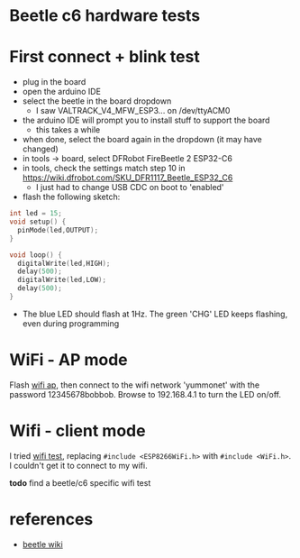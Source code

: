 # Beetle c6 hardware tests

# First connect + blink test
- plug in the board
- open the arduino IDE
- select the beetle in the board dropdown
    - I saw VALTRACK_V4_MFW_ESP3... on /dev/ttyACM0
- the arduino IDE will prompt you to install stuff to support the board
    - this takes a while
- when done, select the board again in the dropdown (it may have changed)
- in tools -> board, select DFRobot FireBeetle 2 ESP32-C6
- in tools, check the settings match step 10 in https://wiki.dfrobot.com/SKU_DFR1117_Beetle_ESP32_C6
    - I just had to change USB CDC on boot to 'enabled'
- flash the following sketch:

```cpp
int led = 15;
void setup() {
  pinMode(led,OUTPUT);
}

void loop() {
  digitalWrite(led,HIGH);
  delay(500);
  digitalWrite(led,LOW);
  delay(500);
}
```

- The blue LED should flash at 1Hz. The green 'CHG' LED keeps flashing, even
  during programming


# WiFi - AP mode
Flash [wifi ap](./wifi_ap.ino), then connect to the wifi network 'yummonet'
with the password 12345678bobbob. Browse to 192.168.4.1 to turn the LED on/off.


# Wifi - client mode
I tried [wifi test](../nodemcu/wifi_test.ino), replacing `#include <ESP8266WiFi.h>`
with `#include <WiFi.h>`. I couldn't get it to connect to my wifi.

**todo** find a beetle/c6 specific wifi test


# references
- [beetle wiki](https://wiki.dfrobot.com/SKU_DFR1117_Beetle_ESP32_C6)
